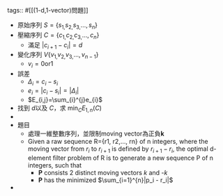 tags:: #[[(1-d,1-vector)問題]]

- 原始序列  $S=\left\lbrace s_{1,}s_{2,}s_{3,}\ldots,s_{n}\right\rbrace$
- 壓縮序列  $C=\left\lbrace c_{1,}c_{2,}c_{3,}\ldots,c_{n}\right\rbrace$
	- 滿足 $\lvert c_{i+1}-c_{i}\rvert=d$
- 變化序列 $V\left\lbrace v_{1,}v_{2,}v_{3,}\ldots,v_{n-1}\right\rbrace$
	- $v_{i}=0\text{or}1$
- 誤差
	- $\Delta_{i}=c_{i}-s_{i}$
	- $e_{i}=\lvert c_{i}-s_{i}\rvert=\lvert\Delta_{i}\rvert$
	- $E_{i,j}=\sum_{i}^{j}e_{i}$
- 找到 $d$以及 $C$，求 $\min_{C}E_{1,n}(C)$
-
- 題目
	- 處理一維整數序列，並限制moving vector為正負**k**
	- Given a raw sequence R={r1, r2,…, rn} of n integers, where the moving vector from $r_i$ to $r_{i+1}$ is defined by $r_{i+1} - r_i$, the optimal d-element filter problem of R is to generate a new sequence P of n integers, such that
		- **P** consists 2 distinct moving vectors *k* and -*k*
		- **P** has the minimized $\sum_{i=1}^{n}|p_i - r_i|$
-